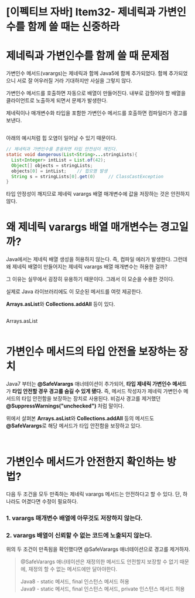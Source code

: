 # [이펙티브 자바] Item32- 제네릭과 가변인수를 함께 쓸 때는 신중하라

# 제네릭과 가변인수를 함께 쓸 때 문제점

가변인수 메서드(varargs)는 제네릭과 함께 Java5에 함께 추가되었다. 함께 추가되었으니 서로 잘 어우러질 거라 기대하지만 사실을 그렇지 않다.

가변인수 메서드를 호출하면 자동으로 배열이 만들어진다. 내부로 감췄어야 할 배열을 클라이언트로 노출하게 되면서 문제가 발생한다. 

제네릭이나 매개변수화 타입을 포함한 가변인수 메서드를 호출하면 컴파일러가 경고를 보낸다.

![]()

 아래의 예시처럼 힙 오염이 일어날 수 있기 때문이다. 

```java
// 제네릭과 가변인수를 혼용하면 타입 안전성이 깨진다.
static void dangerous(List<String>...stringLists){
  List<Integer> intList = List.of(42);
  Object[] objects = stringLists;
  objects[0] = intList;    // 힙오염 발생
  String s = stringLists[0].get(0)     // ClassCastException
}
```

타입 안정성이 깨지므로 제네릭 varargs 배열 매개변수에 값을 저장하는 것은 안전하지 않다.

# 왜 제네릭 varargs 배열 매개변수는 경고일까?

Java에서는 제네릭 배열 생성을 허용하지 않는다. 즉, 컴파일 에러가 발생한다. 그런데 왜 제네릭 배열이 만들어지는 제네릭 varargs 배열 매개변수는 허용한 걸까?

그 이유는 실무에서 굉장히 유용하기 때문이다. 그래서 이 모순을 수용한 것이다.

실제로 Java 라이브러리에도 이 모순된 메서드를 여럿 제공한다.

**Arrays.asList**와 **Collections.addAll** 등이 있다.

![]()

Arrays.asList

![]()

# 가변인수 메서드의 타입 안전을 보장하는 장치

Java7 부터는 **@SafeVarargs** 애너테이션이 추가되어, **타입 제네릭 가변인수 메서드**가 **타입 안전할 경우 경고를 숨길 수 있게 됐다.** 즉, 메서드 작성자가 제네릭 가변인수 메서드의 타입 안전함을 보장하는 장치로 사용된다. 비검사 경고를 제거했던 **@SuppressWarnings("unchecked")** 처럼 말이다.

위에서 살펴본 **Arrays.asList**와 **Collections.addAll** 등의 메서드도 **@SafeVarargs**로 해당 메서드가 타입 안전함을 보장하고 있다.

![]()

![]()

# 가변인수 메서드가 안전한지 확인하는 방법?

다음 두 조건을 모두 만족하는 제네릭 varargs 메서드는 안전하다고 할 수 있다. 단, 하나라도 어겼다면 수정이 필요하다.

### 1. varargs 매개변수 배열에 아무것도 저장하지 않는다.

### 2. varargs 배열이 신뢰할 수 없는 코드에 노출되지 않는다.

위의 두 조건이 만족됨을 확인했다면 @SafeVarargs 애너테이션으로 경고를 제거하자.

> @SafeVarargs 애너테이션은 재정의한 메서드도 안전할지 보장할 수 없기 때문에, 재정의 할 수 없는 메서드에만 달아야한다.
>
>Java8 - static 메서드, final 인스턴스 메서드 허용  
 Java9 - static 메서드, final 인스턴스 메서드, private 인스턴스 메서드 허용